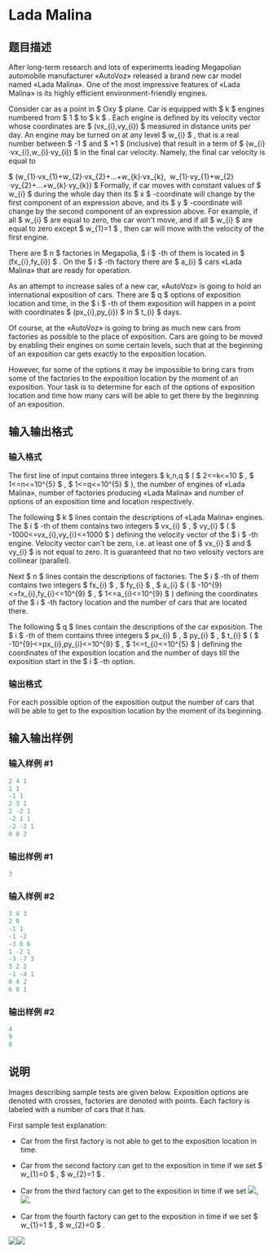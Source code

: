# Lada Malina

## 题目描述

After long-term research and lots of experiments leading Megapolian automobile manufacturer «AutoVoz» released a brand new car model named «Lada Malina». One of the most impressive features of «Lada Malina» is its highly efficient environment-friendly engines.

Consider car as a point in $ Oxy $ plane. Car is equipped with $ k $ engines numbered from $ 1 $ to $ k $ . Each engine is defined by its velocity vector whose coordinates are $ (vx_{i},vy_{i}) $ measured in distance units per day. An engine may be turned on at any level $ w_{i} $ , that is a real number between $ -1 $ and $ +1 $ (inclusive) that result in a term of $ (w_{i}·vx_{i},w_{i}·vy_{i}) $ in the final car velocity. Namely, the final car velocity is equal to

$ (w_{1}·vx_{1}+w_{2}·vx_{2}+...+w_{k}·vx_{k},  w_{1}·vy_{1}+w_{2}·vy_{2}+...+w_{k}·vy_{k}) $ Formally, if car moves with constant values of $ w_{i} $ during the whole day then its $ x $ -coordinate will change by the first component of an expression above, and its $ y $ -coordinate will change by the second component of an expression above. For example, if all $ w_{i} $ are equal to zero, the car won't move, and if all $ w_{i} $ are equal to zero except $ w_{1}=1 $ , then car will move with the velocity of the first engine.

There are $ n $ factories in Megapolia, $ i $ -th of them is located in $ (fx_{i},fy_{i}) $ . On the $ i $ -th factory there are $ a_{i} $ cars «Lada Malina» that are ready for operation.

As an attempt to increase sales of a new car, «AutoVoz» is going to hold an international exposition of cars. There are $ q $ options of exposition location and time, in the $ i $ -th of them exposition will happen in a point with coordinates $ (px_{i},py_{i}) $ in $ t_{i} $ days.

Of course, at the «AutoVoz» is going to bring as much new cars from factories as possible to the place of exposition. Cars are going to be moved by enabling their engines on some certain levels, such that at the beginning of an exposition car gets exactly to the exposition location.

However, for some of the options it may be impossible to bring cars from some of the factories to the exposition location by the moment of an exposition. Your task is to determine for each of the options of exposition location and time how many cars will be able to get there by the beginning of an exposition.

## 输入输出格式

### 输入格式

The first line of input contains three integers $ k,n,q $ ( $ 2<=k<=10 $ , $ 1<=n<=10^{5} $ , $ 1<=q<=10^{5} $ ), the number of engines of «Lada Malina», number of factories producing «Lada Malina» and number of options of an exposition time and location respectively.

The following $ k $ lines contain the descriptions of «Lada Malina» engines. The $ i $ -th of them contains two integers $ vx_{i} $ , $ vy_{i} $ ( $ -1000<=vx_{i},vy_{i}<=1000 $ ) defining the velocity vector of the $ i $ -th engine. Velocity vector can't be zero, i.e. at least one of $ vx_{i} $ and $ vy_{i} $ is not equal to zero. It is guaranteed that no two velosity vectors are collinear (parallel).

Next $ n $ lines contain the descriptions of factories. The $ i $ -th of them contains two integers $ fx_{i} $ , $ fy_{i} $ , $ a_{i} $ ( $ -10^{9}<=fx_{i},fy_{i}<=10^{9} $ , $ 1<=a_{i}<=10^{9} $ ) defining the coordinates of the $ i $ -th factory location and the number of cars that are located there.

The following $ q $ lines contain the descriptions of the car exposition. The $ i $ -th of them contains three integers $ px_{i} $ , $ py_{i} $ , $ t_{i} $ ( $ -10^{9}<=px_{i},py_{i}<=10^{9} $ , $ 1<=t_{i}<=10^{5} $ ) defining the coordinates of the exposition location and the number of days till the exposition start in the $ i $ -th option.

### 输出格式

For each possible option of the exposition output the number of cars that will be able to get to the exposition location by the moment of its beginning.

## 输入输出样例

### 输入样例 #1

```cpp
2 4 1
1 1
-1 1
2 3 1
2 -2 1
-2 1 1
-2 -2 1
0 0 2

```
### 输出样例 #1

```cpp
3

```
### 输入样例 #2

```cpp
3 4 3
2 0
-1 1
-1 -2
-3 0 6
1 -2 1
-3 -7 3
3 2 2
-1 -4 1
0 4 2
6 0 1

```
### 输出样例 #2

```cpp
4
9
0

```
## 说明

Images describing sample tests are given below. Exposition options are denoted with crosses, factories are denoted with points. Each factory is labeled with a number of cars that it has.

First sample test explanation:

- Car from the first factory is not able to get to the exposition location in time.

- Car from the second factory can get to the exposition in time if we set $ w_{1}=0 $ , $ w_{2}=1 $ .

- Car from the third factory can get to the exposition in time if we set ![](https://cdn.luogu.com.cn/upload/vjudge_pic/CF853E/b110e33cbcaef784c5d5e2523b33d5d5e1c3046f.png), ![](https://cdn.luogu.com.cn/upload/vjudge_pic/CF853E/9ec5fc6256d93b8dc1d1f200c5e97cd0827148cc.png).

- Car from the fourth factory can get to the exposition in time if we set $ w_{1}=1 $ , $ w_{2}=0 $ .

![](https://cdn.luogu.com.cn/upload/vjudge_pic/CF853E/ae012cf14fc316b913be033843d90e752e0004eb.png)![](https://cdn.luogu.com.cn/upload/vjudge_pic/CF853E/a39955c2e969258ea6617f727e8bf1c3b271a5c6.png)

